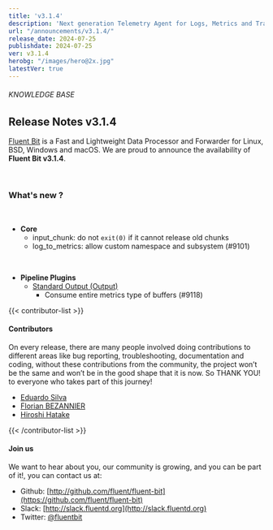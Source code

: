 ```yaml
---
title: 'v3.1.4'
description: 'Next generation Telemetry Agent for Logs, Metrics and Traces. '
url: "/announcements/v3.1.4/"
release_date: 2024-07-25
publishdate: 2024-07-25
ver: v3.1.4
herobg: "/images/hero@2x.jpg"
latestVer: true
---
```


###### KNOWLEDGE BASE

## Release Notes v3.1.4

[Fluent Bit](https://fluentbit.io) is a Fast and Lightweight Data Processor and Forwarder for Linux, BSD, Windows and macOS. We are proud to announce the availability of **Fluent Bit v3.1.4**.

<br>

### What's new ?

<br>

 - __Core__
   - input_chunk: do not `exit(0)` if it cannot release old chunks
   - log_to_metrics: allow custom namespace and subsystem (#9101)

<br>

 - __Pipeline Plugins__
   - [Standard Output (Output)](https://docs.fluentbit.io/manual/3.1/pipeline/outputs/standard-output/)
      - Consume entire metrics type of buffers (#9118)

{{< contributor-list >}}

#### Contributors

On every release, there are many people involved doing contributions to different areas like bug reporting, troubleshooting, documentation and coding, without these contributions from the community, the project won’t be the same and won’t be in the good shape that it is now. So THANK YOU! to everyone who takes part of this journey!

- [Eduardo Silva](https://github.com/edsiper)
- [Florian BEZANNIER](https://github.com/flobz)
- [Hiroshi Hatake](https://github.com/cosmo0920)

{{< /contributor-list >}}

#### Join us

We want to hear about you, our community is growing, and you can be part of it!, you can contact us at:

* Github: [http://github.com/fluent/fluent-bit](https://github.com/fluent/fluent-bit)
* Slack: [http://slack.fluentd.org](http://slack.fluentd.org)
* Twitter: [@fluentbit](https://twitter.com/fluentbit)